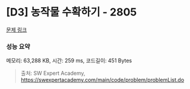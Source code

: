 # [D3] 농작물 수확하기 - 2805 

[문제 링크](https://swexpertacademy.com/main/code/problem/problemDetail.do?contestProbId=AV7GLXqKAWYDFAXB) 

### 성능 요약

메모리: 63,288 KB, 시간: 259 ms, 코드길이: 451 Bytes



> 출처: SW Expert Academy, https://swexpertacademy.com/main/code/problem/problemList.do